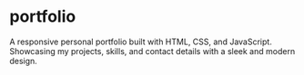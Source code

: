 # portfolio
A responsive personal portfolio built with HTML, CSS, and JavaScript. Showcasing my projects, skills, and contact details with a sleek and modern design.
